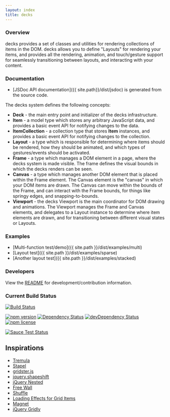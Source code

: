 ```yaml
---
layout: index
title: decks
---
```


### Overview

decks provides a set of classes and utilities for rendering collections of items
in the DOM.  decks allows you to define "Layouts" for rendering your items,
and provides all the rendering, animation, and touch/gesture support for seamlessly
transitioning between layouts, and interacting with your content.

### Documentation

- [JSDoc API documentation]({{ site.path}}/dist/jsdoc) is generated from the source code.

The decks system defines the following concepts:

- **Deck** - the main entry point and initializer of the decks infrastructure.
- **Item** - a model type which stores any arbitrary JavaScript data, and provides
a basic event API for notifying changes to the data.
- **ItemCollection** - a collection type that stores **Item** instances, and provides
a basic event API for notifying changes to the collection.
- **Layout** - a type which is responsible for determining where items should be rendered,
how they should be animated, and which types of gestures/events should be activated.
- **Frame** - a type which manages a DOM element in a page, where the decks system is made
visible.  The frame defines the visual bounds in which the decks renders can be seen.
- **Canvas** - a type which manages another DOM element that is placed within the Frame element.
The Canvas element is the "canvas" in which your DOM items are drawn.  The Canvas can move within
the bounds of the Frame, and can interact with the Frame bounds, for things like springy edges, and
snapping-to-bounds.
- **Viewport** - the decks Viewport is the main coordinator for DOM drawing and animations.  The
Viewport manages the Frame and Canvas elements, and delegates to a Layout instance to determine
where item elements are drawn, and for transitioning between different visual states or Layouts.

### Examples

- [Multi-function test/demo]({{ site.path }}/dist/examples/multi)
- [Layout test]({{ site.path }}/dist/examples/sparse)
- [Another layout test]({{ site.path }}/dist/examples/stacked)

### Developers

View the [README](https://github.com/pellucidanalytics/decks) for development/contribution
information.

### Current Build Status

[![Build Status](http://img.shields.io/travis/pellucidanalytics/decks.svg)](https://travis-ci.org/pellucidanalytics/decks)

[![npm version](http://img.shields.io/npm/v/decks.svg)](https://www.npmjs.org/package/decks)
[![Dependency Status](http://img.shields.io/david/pellucidanalytics/decks.svg)](https://david-dm.org/pellucidanalytics/decks)
[![devDependency Status](http://img.shields.io/david/dev/pellucidanalytics/decks.svg)](https://david-dm.org/pellucidanalytics/decks#info=devDependencies)
[![npm license](http://img.shields.io/npm/l/decks.svg)](https://www.npmjs.org/package/decks)

[![Sauce Test Status](https://saucelabs.com/browser-matrix/pelluciddecks.svg?auth=ece3dc76af60a49515da2a7b0bbfa51c)](https://saucelabs.com/u/pelluciddecks?auth=ece3dc76af60a49515da2a7b0bbfa51c)

## Inspirations

- [Tremula](https://github.com/garris/TremulaJS)
- [Stapel](http://tympanus.net/Development/Stapel/)
- [gridster.js](http://gridster.net/)
- [jquery.shapeshift](http://mcpants.github.io/jquery.shapeshift/)
- [jQuery Nested](http://suprb.com/apps/nested/)
- [Free Wall](http://vnjs.net/www/project/freewall/)
- [Shuffle](http://vestride.github.io/Shuffle/)
- [Loading Effects for Grid Items](http://tympanus.net/Development/GridLoadingEffects/index.html)
- [Magnet](http://codecanyon.net/item/magnet-jquery-plugin-for-filterable-layouts/full_screen_preview/7550966?ref=jqueryrain)
- [jQuery Gridly](http://ksylvest.github.io/jquery-gridly/)
